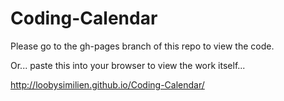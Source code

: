 # Coding-Calendar

Please go to the gh-pages branch of this repo to view the code. 



Or... paste this into your browser to view the work itself...

http://loobysimilien.github.io/Coding-Calendar/
